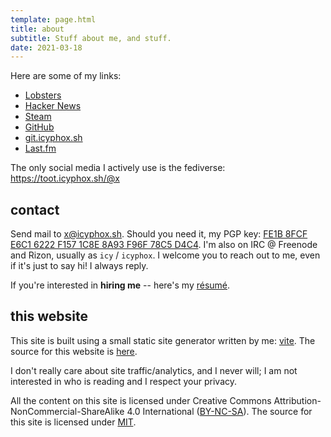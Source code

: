 ```yaml
---
template: page.html
title: about
subtitle: Stuff about me, and stuff.
date: 2021-03-18
---
```


Here are some of my links:

- [Lobsters](https://lobste.rs/u/icy)
- [Hacker News](https://news.ycombinator.com/user?id=icy)
- [Steam](https://steamcommunity.com/id/icyphox)
- [GitHub](https://github.com/icyphox)
- [git.icyphox.sh](https://git.icyphox.sh)
- [Last.fm](https://last.fm/user/icyphox)

The only social media I actively use is the fediverse:
https://toot.icyphox.sh/@x


## contact

Send mail to [x@icyphox.sh](mailto:x@icyphox.sh). Should you need it, my
PGP key: [FE1B 8FCF E6C1 6222 F157 1C8E 8A93 F96F 78C5
D4C4](/static/gpg.txt). I'm also on IRC @ Freenode and Rizon, usually as
`icy` / `icyphox`. I welcome you to reach out to me, even if it's just
to say hi! I always reply.

If you're interested in **hiring me** -- here's my
[résumé](https://x.icyphox.sh/resume.pdf).

## this website

This site is built using a small static site generator written by me:
[vite](https://github.com/icyphox/go-vite). The source for this website
is [here](https://github.com/icyphox/site).

I don't really care about site traffic/analytics, and I never will; 
I am not interested in who is reading and I respect your privacy.

All the content on this site is licensed under Creative Commons
Attribution-NonCommercial-ShareAlike 4.0 International 
([BY-NC-SA](https://creativecommons.org/licenses/by-nc-sa/4.0/)). The
source for this site is licensed under
[MIT](https://opensource.org/licenses/MIT).
